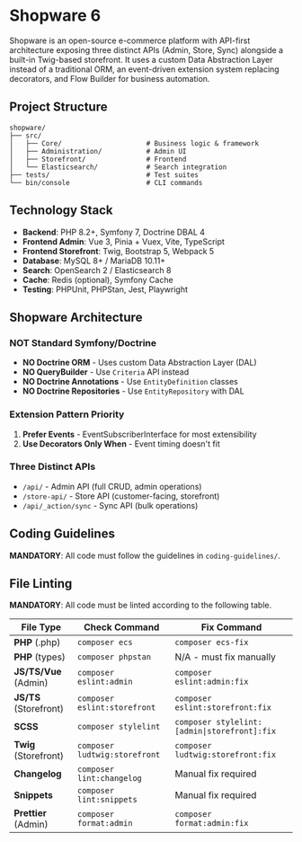 # Shopware 6

Shopware is an open-source e-commerce platform with API-first architecture exposing three distinct APIs (Admin, Store, Sync) alongside a built-in Twig-based storefront. It uses a custom Data Abstraction Layer instead of a traditional ORM, an event-driven extension system replacing decorators, and Flow Builder for business automation.

## Project Structure

```
shopware/
├── src/
│   ├── Core/                     # Business logic & framework
│   ├── Administration/           # Admin UI
│   ├── Storefront/               # Frontend
│   └── Elasticsearch/            # Search integration
├── tests/                        # Test suites
└── bin/console                   # CLI commands
```

## Technology Stack

- **Backend**: PHP 8.2+, Symfony 7, Doctrine DBAL 4
- **Frontend Admin**: Vue 3, Pinia + Vuex, Vite, TypeScript
- **Frontend Storefront**: Twig, Bootstrap 5, Webpack 5
- **Database**: MySQL 8+ / MariaDB 10.11+
- **Search**: OpenSearch 2 / Elasticsearch 8
- **Cache**: Redis (optional), Symfony Cache
- **Testing**: PHPUnit, PHPStan, Jest, Playwright

## Shopware Architecture

### NOT Standard Symfony/Doctrine
- **NO Doctrine ORM** - Uses custom Data Abstraction Layer (DAL)
- **NO QueryBuilder** - Use `Criteria` API instead
- **NO Doctrine Annotations** - Use `EntityDefinition` classes
- **NO Doctrine Repositories** - Use `EntityRepository` with DAL

### Extension Pattern Priority
1. **Prefer Events** - EventSubscriberInterface for most extensibility
2. **Use Decorators Only When** - Event timing doesn't fit

### Three Distinct APIs
- `/api/` - Admin API (full CRUD, admin operations)
- `/store-api/` - Store API (customer-facing, storefront)
- `/api/_action/sync` - Sync API (bulk operations)

## Coding Guidelines

**MANDATORY**: All code must follow the guidelines in `coding-guidelines/`.

## File Linting

**MANDATORY**: All code must be linted according to the following table.

| File Type              | Check Command                 | Fix Command                                  |
|------------------------|-------------------------------|----------------------------------------------|
| **PHP** (.php)         | `composer ecs`                | `composer ecs-fix`                           |
| **PHP** (types)        | `composer phpstan`            | N/A - must fix manually                      |
| **JS/TS/Vue** (Admin)  | `composer eslint:admin`       | `composer eslint:admin:fix`                  |
| **JS/TS** (Storefront) | `composer eslint:storefront`  | `composer eslint:storefront:fix`             |
| **SCSS**               | `composer stylelint`          | `composer stylelint:[admin\|storefront]:fix` |
| **Twig** (Storefront)  | `composer ludtwig:storefront` | `composer ludtwig:storefront:fix`            |
| **Changelog**          | `composer lint:changelog`     | Manual fix required                          |
| **Snippets**           | `composer lint:snippets`      | Manual fix required                          |
| **Prettier** (Admin)   | `composer format:admin`       | `composer format:admin:fix`                  |
